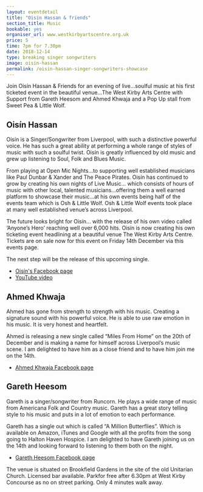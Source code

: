 ```yaml
---
layout: eventdetail
title: "Oisin Hassan & friends"
section_title: Music
bookable: yes
organiser_url: www.westkirbyartscentre.org.uk
price: 5
time: 7pm for 7.30pm
date: 2018-12-14
type: breaking singer songwriters
image: oisin-hassan
permalink: /oisin-hassan-singer-songwriters-showcase
---
```


Join Oisín Hassan & Friends for an evening of live...soulful music at his first ticketed event in the beautiful venue...The West Kirby Arts Centre with Support from Gareth Heesom and Ahmed Khwaja and a Pop Up stall from Sweet Pea & Little Wolf.

## Oisín Hassan

Oisín is a Singer/Songwriter from Liverpool, with such a distinctive powerful voice. He has such a great ability at performing a whole range of styles of music with such a soulful twist. Oisín is greatly influenced by old music and grew up listening to Soul, Folk and Blues Music.

From playing at Open Mic Nights...to supporting well established musicians like Paul Dunbar & Xander and The Peace Pirates. Oisín has continued to grow by creating his own nights of Live Music... which consists of hours of music with other local, talented musicians...offering them a well earned platform to showcase their music...at his own events being half of the events team which is Osh & Little Wolf.
Osh & Little Wolf events took place at many well established venue’s across Liverpool.

The future looks bright for Oisín... with the release of his own video called ‘Anyone’s Hero’ reaching well over 6,000 hits. Oisín is now creating his own ticketing event headlining at a beautiful venue The West Kirby Arts Centre.
Tickets are on sale now for this event on Friday 14th December via this events page.

The next step will be the release of this upcoming single.

- [Oisín's Facebook page](https://www.facebook.com/oisinhassanmusic/)
- [YouTube video](https://youtu.be/9JUnSc33S00)

## Ahmed Khwaja

Ahmed has gone from strength to strength with his music. Creating a signature sound with his powerful voice.  He is able to use raw emotion
in his music. It is very honest and heartfelt.  

Ahmed is releasing a new single called “Miles From Home” on the 20th of December and is making a name for himself across Liverpool’s music scene. I am delighted to have him as a close friend and to have him join me on the 14th.

- [Ahmed Khwaja Facebook page](https://www.facebook.com/AyyalMusicOfficial/)

## Gareth Heesom

Gareth is a singer/songwriter from Runcorn. He plays a wide range of music from Americana Folk and Country music.  Gareth has a great story telling style to his music and puts in a lot of emotion to each performance.

Gareth has a single out which is called “A Million Butterflies”.  Which is available on Amazon, iTunes and Google with all the profits from the song going to Halton Haven Hospice.
I am delighted to have Gareth joining us on the 14th and looking forward to listening to them both on the night.

- [Gareth Heesom Facebook page](https://m.facebook.com/heesommusic/)

The venue is situated on Brookfield Gardens in the site of the old Unitarian Church. Licensed bar available. Parkfor free after 6.30pm at West Kirby Concourse as no on street parking. Only 4 minutes walk away.
